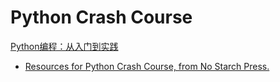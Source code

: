 # Python Crash Course

[Python编程：从入门到实践](https://www.amazon.cn/dp/B01ION3VWI)

- [Resources for Python Crash Course, from No Starch Press.](http://ehmatthes.github.io/pcc/index.html)
